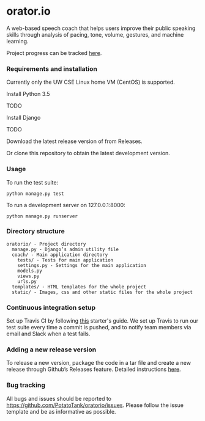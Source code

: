 # orator.io
A web-based speech coach that helps users improve their public speaking skills
through analysis of pacing, tone, volume, gestures, and machine learning.

Project progress can be tracked [here](https://potatotank.github.io/oratorio/
"Orator.io Project Page").

### Requirements and installation

Currently only the UW CSE Linux home VM (CentOS) is supported.

Install Python 3.5

TODO

Install Django

TODO

Download the latest release version of from Releases.

Or clone this repository to obtain the latest development version.

### Usage

To run the test suite:

`python manage.py test`

To run a development server on 127.0.0.1:8000:

`python manage.py runserver`

### Directory structure

~~~
oratorio/ - Project directory
  manage.py - Django’s admin utility file
  coach/ - Main application directory
    tests/ - Tests for main application
    settings.py - Settings for the main application
    models.py
    views.py
    urls.py
  templates/ - HTML templates for the whole project
  static/ - Images, css and other static files for the whole project
~~~

### Continuous integration setup

Set up Travis CI by following [this](https://travis-ci.org/getting_started)
starter's guide. We set up Travis to run our test suite every time a commit is
pushed, and to notify team members via email and Slack when a test fails.

### Adding a new release version

To release a new version, package the code in a tar file and create a new
release through Github’s Releases feature. Detailed instructions
[here](https://help.github.com/articles/creating-releases/).

### Bug tracking

All bugs and issues should be reported to
https://github.com/PotatoTank/oratorio/issues. Please follow the issue template
and be as informative as possible.
